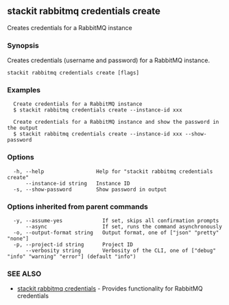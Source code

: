 ## stackit rabbitmq credentials create

Creates credentials for a RabbitMQ instance

### Synopsis

Creates credentials (username and password) for a RabbitMQ instance.

```
stackit rabbitmq credentials create [flags]
```

### Examples

```
  Create credentials for a RabbitMQ instance
  $ stackit rabbitmq credentials create --instance-id xxx

  Create credentials for a RabbitMQ instance and show the password in the output
  $ stackit rabbitmq credentials create --instance-id xxx --show-password
```

### Options

```
  -h, --help                 Help for "stackit rabbitmq credentials create"
      --instance-id string   Instance ID
  -s, --show-password        Show password in output
```

### Options inherited from parent commands

```
  -y, --assume-yes             If set, skips all confirmation prompts
      --async                  If set, runs the command asynchronously
  -o, --output-format string   Output format, one of ["json" "pretty" "none"]
  -p, --project-id string      Project ID
      --verbosity string       Verbosity of the CLI, one of ["debug" "info" "warning" "error"] (default "info")
```

### SEE ALSO

* [stackit rabbitmq credentials](./stackit_rabbitmq_credentials.md)	 - Provides functionality for RabbitMQ credentials

